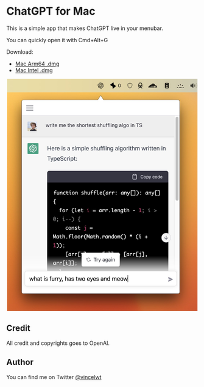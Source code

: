 # ChatGPT for Mac

This is a simple app that makes ChatGPT live in your menubar.

You can quickly open it with Cmd+Alt+G

Download:

- [Mac Arm64 .dmg](https://github.com/vincelwt/chatgpt-mac/releases/download/v0.0.1/ChatGPT-0.0.1-arm64.dmg)
- [Mac Intel .dmg](https://github.com/vincelwt/chatgpt-mac/releases/download/v0.0.1/ChatGPT-0.0.1-x64.dmg)

<p align="center">
  <img src="./images/screenshot.jpeg" width="500">
</p>

## Credit

All credit and copyrights goes to OpenAI.

## Author

You can find me on Twitter [@vincelwt](https://twitter.com/vincelwt)
